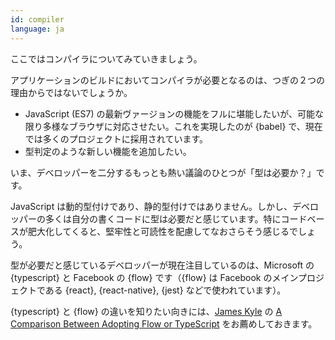 ```yaml
---
id: compiler  
language: ja
---
```


ここではコンパイラについてみていきましょう。

アプリケーションのビルドにおいてコンパイラが必要となるのは、つぎの２つの理由からではないでしょうか。

* JavaScript (ES7) の最新ヴァージョンの機能をフルに堪能したいが、可能な限り多様なブラウザに対応させたい。これを実現したのが {babel} で、現在では多くのプロジェクトに採用されています。
* 型判定のような新しい機能を追加したい。

いま、デべロッパーを二分するもっとも熱い議論のひとつが「型は必要か？」です。

JavaScript は動的型付けであり、静的型付けではありません。しかし、デベロッパーの多くは自分の書くコードに型は必要だと感じています。特にコードベースが肥大化してくると、堅牢性と可読性を配慮してなおさらそう感じるでしょう。

型が必要だと感じているデベロッパーが現在注目しているのは、Microsoft の {typescript} と Facebook の {flow} です（{flow} は Facebook のメインプロジェクトである {react}, {react-native}, {jest} などで使われています）。

{typescript} と {flow} の違いを知りたい向きには、[James Kyle](https://github.com/thejameskyle) の [A Comparison Between Adopting Flow or TypeScript](https://medium.com/the-thinkmill/adopting-flow-typescript-3549a3a36d51) をお薦めしておきます。

